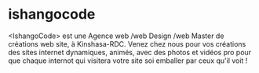 # ishangocode
&lt;IshangoCode> est une Agence web /web Design /web Master de créations web site, à Kinshasa-RDC. Venez chez nous pour vos créations des sites internet dynamiques, animés, avec des photos et vidéos pro pour que chaque internot qui visitera votre site soi emballer par ceux qu'il voit !
